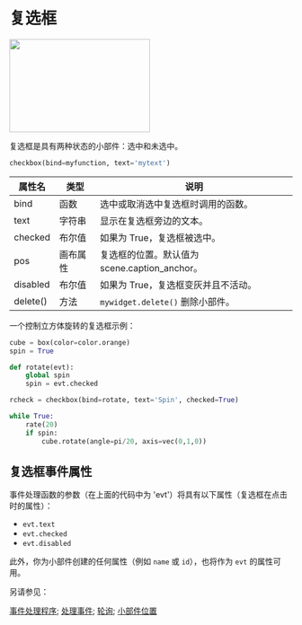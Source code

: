 # 复选框

<img width="250" height="166" src="https://cdn.phycat.cn/localediter/202405181746427.png"/>

复选框是具有两种状态的小部件：选中和未选中。

```python
checkbox(bind=myfunction, text='mytext')
```

| 属性名       | 类型         | 说明                                            |
|--------------|--------------|-------------------------------------------------|
| bind         | 函数         | 选中或取消选中复选框时调用的函数。              |
| text         | 字符串       | 显示在复选框旁边的文本。                        |
| checked      | 布尔值       | 如果为 True，复选框被选中。                     |
| pos          | 画布属性     | 复选框的位置。默认值为 scene.caption_anchor。    |
| disabled     | 布尔值       | 如果为 True，复选框变灰并且不活动。             |
| delete()     | 方法         | `mywidget.delete()` 删除小部件。                |

一个控制立方体旋转的复选框示例：

```python
cube = box(color=color.orange)
spin = True

def rotate(evt):
    global spin
    spin = evt.checked

rcheck = checkbox(bind=rotate, text='Spin', checked=True)

while True:
    rate(20)
    if spin:
        cube.rotate(angle=pi/20, axis=vec(0,1,0))
```

## 复选框事件属性

事件处理函数的参数（在上面的代码中为 'evt'）将具有以下属性（复选框在点击时的属性）：

- `evt.text`
- `evt.checked`
- `evt.disabled`

此外，你为小部件创建的任何属性（例如 `name` 或 `id`），也将作为 `evt` 的属性可用。

另请参见：

[事件处理程序](https://www.glowscript.org/docs/VPythonDocs/userinput.html#eventhandler); [处理事件](https://www.glowscript.org/docs/VPythonDocs/userinput.html#event-handling); [轮询](https://www.glowscript.org/docs/VPythonDocs/userinput.html#polling); [小部件位置](https://www.glowscript.org/docs/VPythonDocs/widgetPosition.html)
